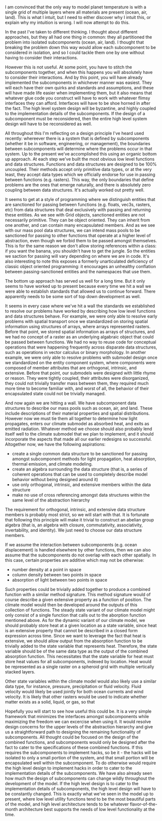 
I am convinced that the only way to model planet temperature is with a single grid of multiple layers where all materials are present (ocean, air, land). This is what I intuit, but I need to either discover why I intuit this, or explain why my intuition is wrong. I will now attempt to do this.

In the past I've taken to different thinking. I thought about different approaches, but they all had one thing in common: they all partitioned the problem into isolated subcomponents (ocean, air, land). I thought that breaking the problem down this way would allow each subcomponent to be considered in isolation, and so I could tackle them one by one without having to consider their interactions. 

However this is not useful. At some point, you have to stitch the subcomponents together, and when this happens you will absolutely have to consider their interactions. And by this point, you will have already implemented the subcomponents in whichever manner was easiest. They will each have their own quirks and standards and assumptions, and these will have made life easier when implementing them, but it also means that whatever glue code you construct will have to work with whatever flimsy interfaces they can afford. Interfaces will have to be shoe horned in after the fact. The high level system design will be byzantine, and highly coupled to the implementation details of the subcomponents. If the design of a subcomponent must be reconsidered, then the entire high level system design will have to be reconsidered as well.

All throughout this I'm reflecting on a design principle I've heard used recently: whereever there is a system that is defined by subcomponents (whether it be in software, engineering, or management), the boundaries between subcomponents will determine where the problems occur in that system. Up to the present we've accomplished this using an organic bottom up approach. At each step we've built the most obvious low level functions and data structures. Functions and data structures are designed to be 100% uncoupled. Their methods accept only primitive data types, or at the very least, they accept data types which we officially endorse for use in passing between functions (e.g. rasters). This way, the only boundaries that define problems are the ones that emerge naturally, and there is absolutely zero coupling between data structures. It's actually worked out pretty well. 

It seems to get at a style of programming where we distinguish entities that are sanctioned for passing between functions (e.g. floats, vec3s, rasters, etc) from data structures that deal exclusively with passing and returning these entities. As we see with Grid objects, sanctioned entities are not necessarily primitive. They can be object oriented. They can inherit from one another, and can contain many encapsulated members. And as we see with our mass pool data structures, we can intend mass pools to be sanctioned for passing to other functions that operate at a higher level of abstraction, even though we forbid them to be passed amongst themselves. This is for the same reason we don't allow storing references within a class: if you want the banana, you shouldn't have to get the jungle. So the entities we saction for passing will vary depending on where we are in code. It's also interesting to note this exposes a formerly unarticulated deficiency of classic object oriented programming: it encourages an unhealthy conflation between passing-sanctioned entities and the namespaces that use them. 

The bottom up approach has served us well for a long time. But it only seems to have worked up to present because every time we hit a wall we were able to establish standards that allowed us to continue forward. There apparently needs to be some sort of top down development as well.

It seems in every case where we've hit a wall the standards we established to resolve our problems have worked by describing how low level functions and data structures behave. For example, we were only able to resolve early problems with spatial transport once we standardized on storing spatial information using structures of arrays, where arrays represented rasters. Before that point, we stored spatial information as arrays of structures, and we had no concept of a raster as an underlying algabraic object that could be passed between functions. We had no way to reuse code for conceptual operations that were happening frequently across disparate data structures, such as operations in vector calculus or binary morphology. In another example, we were only able to resolve problems with submodel design once we standardized on the entity component system, where components were composed of member attributes that are orthogonal, intrinsic, and extensive. Before that point, our submodels were designed with little rhyme or reason. They were tightly coupled, their attributes were disorganized, they could not trivially transfer mass between them, they required much more time to become familiar with, and worst of all, the behavior of their encapsulated state could not be trivially managed. 

And now again we are hitting a wall. We have subcomponent data structures to describe our mass pools such as ocean, air, and land. These include descriptions of their material properties and spatial distributions. However now we must tie them all together to determine how light propagates, enters our climate submodel as absorbed heat, and exits as emitted radiation. Whatever method we choose should also probably lend itself well to the climate submodel that we plan to implement, and it should incorporate the aspects that made all our earlier redesigns so successful. Altogether now, we have the following aspirations:

* create a single common data structure to be sanctioned for passing amongst subcomponent methods for light propagation, heat absorption, thermal emission, and climate modeling. 
* create an algebra surrounding the data structure (that is, a series of coherent operations that can be used to completely describe model behavior without being designed around it)
* use only orthogonal, intrinsic, and extensive members within the data structure
* make no use of cross referencing amongst data structures within the same level of the abstraction hierarchy

The requirement for orthogonal, intrinsic, and extensive data structure members is probably most strict, so we will start with that. It is fortunate that following this principle will make it trivial to construct an abelian group algebra (that is, an algebra with closure, commutativity, associativity, invertability, and identity). We just need to choose our data structure members. 

If we assume the interaction between subcomponents (e.g. ocean displacement) is handled elsewhere by other functions, then we can also assume that the subcomponents do not overlap with each other spatially. In this case, certain properties are additive which may not be otherwise:

* number density at a point in space
* column density between two points in space
* absorption of light between two points in space

Such properties could be trivially added together to produce a combined function with a similar method signature. This method signature would of course describe a given extensive property as a function of position. The climate model would then be developed around the outputs of this collection of functions. The steady state variant of our climate model might only consist of a single function that calls out to the aborption function mentioned above. As for the dynamic variant of our climate model, we should probably store heat at a given location as a state variable, since heat is an extensive property that cannot be described in a closed form expression across time. Since we want to leverage the fact that heat is extensive, we should allow output from the absorption function to be trivially added to the state variable that represents heat. Therefore, the state variable should be of the same data type as the output of the combined absorption function. This necessitates that the state variable for heat must store heat values for all subcomponents, indexed by location. Heat would be represented as a single raster on a spheroid grid with multiple vertically stacked layers. 

Other state variables within the climate model would also likely use a similar data type, for instance, pressure, precipitation or fluid velocity. Fluid velocity would likely be used jointly for both ocean currents and wind velocity. It is likely that other rasters would be used to indicate whether matter exists as a solid, liquid, or gas, so that 

Hopefully you will start to see how useful this could be. It is a very simple framework that minimizes the interfaces amongst subcomponents while maximizing the freedom we can excercise when using it. It would resolve design concerns for the upper levels of the abstraction hierarchy and give us a straightforward path to designing the remaining functionality of subcomponents. All thought could be focused on the design of the combined functions, and subcomponents would only be designed after the fact to cater to the specifications of these combined functions. If this requires the subcomponents to implement hacks, so be it - the hacks will be isolated to only a small portion of the system, and that small portion will be encapsulated well within the subcomponent. To do otherwise would require the high level design to implement hacks in order to cater to the implementation details of the subcomponents. We have also already seen how much the design of subcomponents can change wildly throughout the development of the model. If the high level design is to cater to the implementation details of subcomponents, the high level design will have to be constantly changed. This is exactly what we've seen in the model up to present, where low level utility functions tend to be the most beautiful parts of the model, and high level architecture tends to be whatever flavor-of-the-month architecture best supports the needs of low level functionality at the time. 





